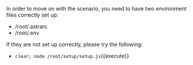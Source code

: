 In order to move on with the scenario, you need to have two environment files correctly set up:
* /root/.astrarc
* /root/.env

If they are not set up correctly, please try the following:
* `clear; node /root/setup/setup.js`{{execute}}